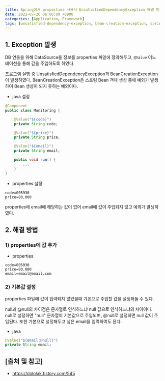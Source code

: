 ```yaml
---
title: Spring에서 properties 사용시 UnsatisfiedDependencyException 해결 방법
date: 2021-07-26 06:00:00 +0900
categories: [Application, Framework]
tags: [unsatisfied-dependency-exception, bean-creation-exception, spring-properties, properties-exception, 스프링-properties-에러]
---
```


## 1. Exception 발생
DB 연동을 위해 DataSource를 정보를 properties 파일에 정의해두고, ```@Value``` 어노테이션을 통해 값을 주입하도록 하였다.

프로그램 실행 중 UnsatisfiedDependencyException과 BeanCreationException이 발생하였다. BeanCreationException은 스프링 Bean 객체 생성 중에 예외가 발생하여 Bean 생성이 되지 못하는 예외이다.

* java 설정

```java
@Component
public class Monitoring {

    @Value("${code}")
    private String code;

    @Value("${price}")
    private String price;

    @Value("${email}")
    private String email;

    public void run() {
        ...
    }
}
```

* properties 설정

```properties
code=005930
price=80,000
```

properties에 email에 해당하는 값이 없어 email에 값이 주입되지 않고 예외가 발생하였다.

## 2. 해결 방법

### 1) properties에 값 추가

* properties

```properties
code=005930
price=80,000
email=email@email.com
```

### 2) 기본값 설정
properties 파일에 값이 입력되지 않았을때 기본으로 주입할 값을 설정해둘 수 있다.

null과 @null의 차이점은 문자열로 인식하느냐 null 값으로 인식하느냐의 차이이다. null로 설정하면 "null" 문자열이 기본값으로 주입되며, @null로 설정하면 null 값이 주입된다. 또한 기본으로 설정해두고 싶은 email을 입력하여도 된다.

* java

```java
@Value("${email:@null}")
private String email;
```

## [출처 및 참고]
* <https://dololak.tistory.com/545>
